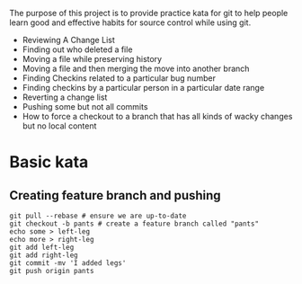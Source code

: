 The purpose of this project is to provide practice kata for git to help people learn good and effective habits for source control while using git.

* Reviewing A Change List
* Finding out who deleted a file
* Moving a file while preserving history
* Moving a file and then merging the move into another branch
* Finding Checkins related to a particular bug number
* Finding checkins by a particular person in a particular date range
* Reverting a change list
* Pushing some but not all commits
* How to force a checkout to a branch that has all kinds of wacky changes but no local content

# Basic kata

## Creating feature branch and pushing

    git pull --rebase # ensure we are up-to-date
    git checkout -b pants # create a feature branch called "pants"
    echo some > left-leg
    echo more > right-leg
    git add left-leg
    git add right-leg
    git commit -mv 'I added legs'
    git push origin pants

